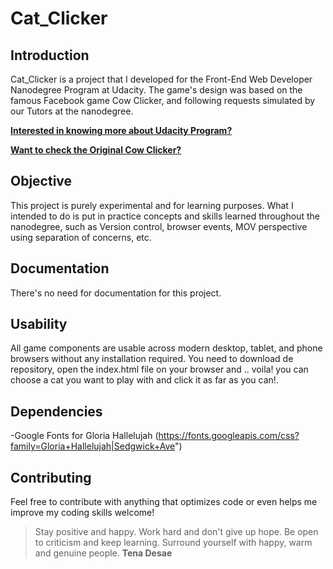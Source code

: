 # Cat_Clicker

## Introduction

Cat_Clicker is a project that I developed for the Front-End Web Developer Nanodegree Program at Udacity.
The game's design was based on the famous Facebook game Cow Clicker, and following requests simulated by our Tutors at the nanodegree.

[**Interested in knowing more about Udacity Program?**](https://www.udacity.com/course/front-end-web-developer-nanodegree--nd001)

[**Want to check the Original Cow Clicker?**](https://www.cowclicker.com/)

## Objective

This project is purely experimental and for learning purposes.
What I intended to do is put in practice concepts and skills learned throughout the nanodegree, such as Version control, browser events, MOV perspective using separation of concerns, etc.

## Documentation

There's no need for documentation for this project.

## Usability

All game components are usable across modern desktop, tablet, and phone browsers without any installation required.
You need to download de repository, open the index.html file on your browser and .. voila! you can choose a cat you want to play with and click it as far as you can!.

## Dependencies

-Google Fonts for Gloria Hallelujah (https://fonts.googleapis.com/css?family=Gloria+Hallelujah|Sedgwick+Ave")

## Contributing

Feel free to contribute with anything that optimizes code or even helps me improve my coding skills welcome!


> Stay positive and happy. Work hard and don't give up hope. Be open to criticism and keep learning. Surround yourself with happy, warm and genuine people. **Tena Desae**
